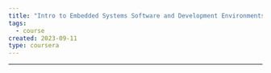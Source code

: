 ```yaml
---
title: "Intro to Embedded Systems Software and Development Environments - Week 1"
tags:
  - course
created: 2023-09-11
type: coursera
---
```

---
